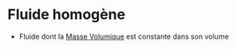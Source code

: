 # Fluide homogène

- Fluide dont la [Masse Volumique](Masse%20Volumique.md) est constante dans son volume
